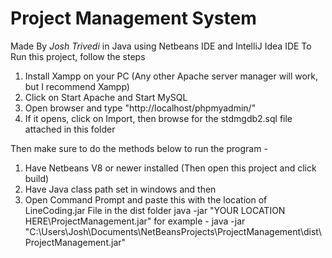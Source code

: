 # Project Management System
Made By *Josh Trivedi* in Java using Netbeans IDE and IntelliJ Idea IDE
To Run this project, follow the steps

1. Install Xampp on your PC (Any other Apache server manager will work, but I recommend Xampp)
2. Click on Start Apache and Start MySQL 
3. Open browser and type "http://localhost/phpmyadmin/" 
4. If it opens, click on Import, then browse for the stdmgdb2.sql file attached in this folder

Then make sure to do the methods below to run the program -

1. Have Netbeans V8 or newer installed (Then open this project and click build)
2. Have Java class path set in windows and then
3. Open Command Prompt and paste this with the location of LineCoding.jar File in the dist folder
java -jar "YOUR LOCATION HERE\ProjectManagement.jar"
for example - 
java -jar "C:\Users\Josh\Documents\NetBeansProjects\ProjectManagement\dist\ProjectManagement.jar"
